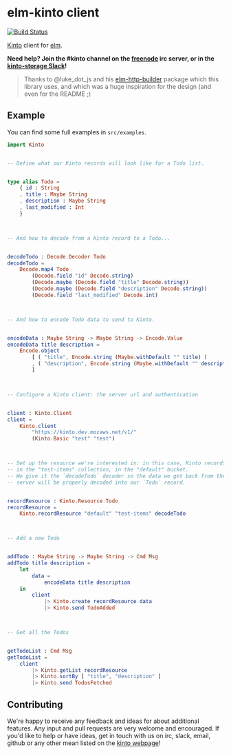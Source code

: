 # elm-kinto client

[![Build Status](https://travis-ci.org/Kinto/elm-kinto.svg?branch=master)](https://travis-ci.org/kinto/elm-kinto)

[Kinto](http://www.kinto-storage.org/) client for [elm](http://elm-lang.org/).

**Need help? Join the #kinto channel on the [freenode](https://freenode.net/)
irc server, or in the
[kinto-storage Slack](https://slack.kinto-storage.org/)!**


> Thanks to @luke_dot_js and his
> [elm-http-builder](http://package.elm-lang.org/packages/lukewestby/elm-http-builder/)
> package which this library uses, and which was a huge inspiration for the
> design (and even for the README ;)

## Example

You can find some full examples in `src/examples`.

```elm
import Kinto


-- Define what our Kinto records will look like for a Todo list.


type alias Todo =
    { id : String
    , title : Maybe String
    , description : Maybe String
    , last_modified : Int
    }



-- And how to decode from a Kinto record to a Todo...


decodeTodo : Decode.Decoder Todo
decodeTodo =
    Decode.map4 Todo
        (Decode.field "id" Decode.string)
        (Decode.maybe (Decode.field "title" Decode.string))
        (Decode.maybe (Decode.field "description" Decode.string))
        (Decode.field "last_modified" Decode.int)



-- And how to encode Todo data to send to Kinto.


encodeData : Maybe String -> Maybe String -> Encode.Value
encodeData title description =
    Encode.object
        [ ( "title", Encode.string (Maybe.withDefault "" title) )
        , ( "description", Encode.string (Maybe.withDefault "" description) )
        ]



-- Configure a Kinto client: the server url and authentication


client : Kinto.Client
client =
    Kinto.client
        "https://kinto.dev.mozaws.net/v1/"
        (Kinto.Basic "test" "test")



-- Set up the resource we're interested in: in this case, Kinto records, stored
-- in the "test-items" collection, in the "default" bucket.
-- We give it the `decodeTodo` decoder so the data we get back from the Kinto
-- server will be properly decoded into our `Todo` record.


recordResource : Kinto.Resource Todo
recordResource =
    Kinto.recordResource "default" "test-items" decodeTodo



-- Add a new Todo


addTodo : Maybe String -> Maybe String -> Cmd Msg
addTodo title description =
    let
        data =
            encodeData title description
    in
        client
            |> Kinto.create recordResource data
            |> Kinto.send TodoAdded



-- Get all the Todos


getTodoList : Cmd Msg
getTodoList =
    client
        |> Kinto.getList recordResource
        |> Kinto.sortBy [ "title", "description" ]
        |> Kinto.send TodosFetched
```

## Contributing

We're happy to receive any feedback and ideas for about additional features.
Any input and pull requests are very welcome and encouraged. If you'd like to
help or have ideas, get in touch with us on irc, slack, email, github or any
other mean listed on the [kinto webpage](http://www.kinto-storage.org/)!
